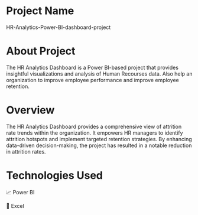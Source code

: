 # Project Name 

HR-Analytics-Power-BI-dashboard-project


# About Project 

The HR Analytics Dashboard is a Power BI-based project that provides insightful visualizations and analysis of Human Recourses data. Also help an organization to improve employee performance and improve employee retention. 


# Overview 

The HR Analytics Dashboard provides a comprehensive view of attrition rate trends within the organization. It empowers HR managers to identify attrition hotspots and implement targeted retention strategies. By enhancing data-driven decision-making, the project has resulted in a notable reduction in attrition rates.


# Technologies Used 

📈 Power BI

🔢 Excel




